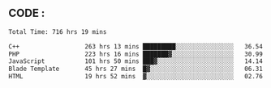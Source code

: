 ## CODE :
<!--START_SECTION:waka-->

```txt
Total Time: 716 hrs 19 mins

C++                  263 hrs 13 mins █████████░░░░░░░░░░░░░░░░   36.54 %
PHP                  223 hrs 16 mins ███████▓░░░░░░░░░░░░░░░░░   30.99 %
JavaScript           101 hrs 50 mins ███▓░░░░░░░░░░░░░░░░░░░░░   14.14 %
Blade Template       45 hrs 27 mins  █▓░░░░░░░░░░░░░░░░░░░░░░░   06.31 %
HTML                 19 hrs 52 mins  ▓░░░░░░░░░░░░░░░░░░░░░░░░   02.76 %
```

<!--END_SECTION:waka-->

